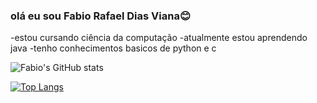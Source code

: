 ### olá eu sou Fabio Rafael Dias Viana😊

-estou cursando ciência da computação
-atualmente estou aprendendo java
-tenho conhecimentos basicos de python e c


![Fabio's GitHub stats](https://github-readme-stats.vercel.app/api?username=Fabio2500&show_icons=true&theme=radical)


[![Top Langs](https://github-readme-stats.vercel.app/api/top-langs/?username=Fabio2500&layout=donut-vertical)](https://github.com/anuraghazra/github-readme-stats)

